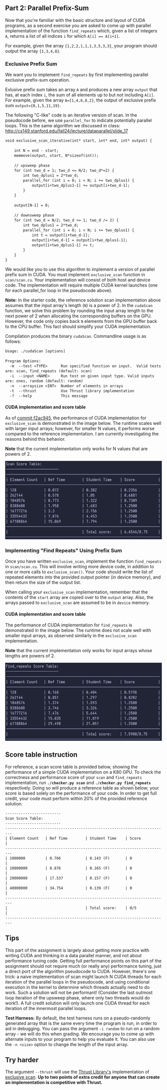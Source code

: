 ## Part 2: Parallel Prefix-Sum

Now that you're familiar with the basic structure and layout of CUDA programs,
as a second exercise you are asked to come up with parallel implementation of
the function `find_repeats` which, given a list of integers `A`, returns a list
of all indices `i` for which `A[i] == A[i+1]`.

For example, given the array `{1,2,2,1,1,1,3,5,3,3}`, your program should
output the array `{1,3,4,8}`.

### Exclusive Prefix Sum

We want you to implement `find_repeats` by first implementing parallel exclusive
prefix-sum operation.

Exlusive prefix sum takes an array `A` and produces a new array `output` that
has, at each index `i`, the sum of all elements up to but not including `A[i]`.
For example, given the array `A={1,4,6,8,2}`, the output of exclusive prefix
sum `output={0,1,5,11,19}`.

The following "C-like" code is an iterative version of scan. In the pseudocode
before, we use `parallel_for` to indicate potentially parallel loops. This is
the same algorithm we discussed
in class: <http://cs149.stanford.edu/fall24/lecture/dataparallel/slide_17>

```
void exclusive_scan_iterative(int* start, int* end, int* output) {

    int N = end - start;
    memmove(output, start, N*sizeof(int));

    // upsweep phase
    for (int two_d = 1; two_d <= N/2; two_d*=2) {
        int two_dplus1 = 2*two_d;
        parallel_for (int i = 0; i < N; i += two_dplus1) {
            output[i+two_dplus1-1] += output[i+two_d-1];
        }
    }

    output[N-1] = 0;

    // downsweep phase
    for (int two_d = N/2; two_d >= 1; two_d /= 2) {
        int two_dplus1 = 2*two_d;
        parallel_for (int i = 0; i < N; i += two_dplus1) {
            int t = output[i+two_d-1];
            output[i+two_d-1] = output[i+two_dplus1-1];
            output[i+two_dplus1-1] += t;
        }
    }
}
```

We would like you to use this algorithm to implement a version of parallel
prefix sum in CUDA. You must implement `exclusive_scan` function in
`scan/scan.cu`. Your implementation will consist of both host and device code.
The implementation will require multiple CUDA kernel launches (one for each
parallel_for loop in the pseudocode above).

**Note:** In the starter code, the reference solution scan implementation above
assumes that the input array's length (`N`) is a power of 2. In the `cudaScan`
function, we solve this problem by rounding the input array length to the next
power of 2 when allocating the corresponding buffers on the GPU. However, the
code only copies back `N` elements from the GPU buffer back to the CPU buffer.
This fact should simplify your CUDA implementation.

Compilation produces the binary `cudaScan`. Commandline usage is as follows:

```
Usage: ./cudaScan [options]

Program Options:
  -m  --test <TYPE>      Run specified function on input.  Valid tests are: scan, find_repeats (default: scan)
  -i  --input <NAME>     Run test on given input type. Valid inputs are: ones, random (default: random)
  -n  --arraysize <INT>  Number of elements in arrays
  -t  --thrust           Use Thrust library implementation
  -?  --help             This message
```

#### CUDA implementation and score table

As of [commit f2ac945](https://github.com/svm-zhang/parallel_compute/commit/f2ac945c42e8ca7a0b302d5ef90d08b554551430),
the performance of CUDA implementation for `exclusive_scan` is demonstrated in
the image below. The runtime scales well with larger input arrays; however, 
for smaller N values, it performs worse compared to the reference
implementation. I am currently investigating the reasons behind this behavior.

__Note__ that the current implementation only works for N
values that are powers of 2.

![cudaScan 4090](./cudascan_4090.png)

### Implementing "Find Repeats" Using Prefix Sum

Once you have written `exclusive_scan`, implement the function `find_repeats`
in `scan/scan.cu`. This will involve writing more device code, in addition to
one or more calls to `exclusive_scan()`. Your code should write the list of
repeated elements into the provided output pointer (in device memory), and then
return the size of the output list.

When calling your `exclusive_scan` implementation, remember that the contents
of the `start` array are copied over to the `output` array. Also, the arrays
passed to `exclusive_scan` are assumed to be in `device` memory.

#### CUDA implementation and score table

The performance of CUDA implementation for `find_repeats` is demonstrated in
the image below. The runtime does not scale well with smaller input arrays, as
observed similarly in the `exclusive_scan` implementation. 

__Note__ that the current implementation only works for input arrays whose
lengths are powers of 2.

![find_repeats 4090](./findrepeats_4090.png)

## Score table instruction
For reference, a scan score table is provided below, showing the performance
of a simple CUDA implementation on a K80 GPU. To check the correctness and
performance score of your `scan` and `find_repeats` implementation,
run **`./checker.py scan`** and **`./checker.py find_repeats`** respectively.
Doing so will produce a reference table as shown below; your score is based
solely on the performance of your code. In order to get full credit, your code
must perform within 20% of the provided reference solution.

```
-------------------------
Scan Score Table:
-------------------------
-------------------------------------------------------------------------
| Element Count   | Ref Time        | Student Time    | Score           |
-------------------------------------------------------------------------
| 1000000         | 0.766           | 0.143 (F)       | 0               |
| 10000000        | 8.876           | 0.165 (F)       | 0               |
| 20000000        | 17.537          | 0.157 (F)       | 0               |
| 40000000        | 34.754          | 0.139 (F)       | 0               |
-------------------------------------------------------------------------
|                                   | Total score:    | 0/5             |
-------------------------------------------------------------------------
```

## Tips

This part of the assignment is largely about getting more practice with
writing CUDA and thinking in a data parallel manner, and not about performance
tuning code. Getting full performance points on this part of the assignment
should not require much (or really any) performance tuning, just a direct port
of the algorithm pseudocode to CUDA. However, there's one trick: a naive
implementation of scan might launch N CUDA threads for each iteration of the
parallel loops in the pseudocode, and using conditional execution in the kernel
to determine which threads actually need to do work. Such a solution will not
be performant! (Consider the last outmost loop iteration of the upsweep phase,
where only two threads would do work!). A full credit solution will only launch
one CUDA thread for each iteration of the innermost parallel loops.

**Test Harness:** By default, the test harness runs on a pseudo-randomly
generated array that is the same every time
the program is run, in order to aid in debugging. You can pass the argument
`-i random` to run on a random array - we
will do this when grading. We encourage you to come up with alternate inputs
to your program to help you evaluate it.
You can also use the `-n <size>` option to change the length of the input array.

## Try harder

The argument `--thrust` will use the [Thrust Library's](http://thrust.github.io/)
implementation of [exclusive scan](https://docs.nvidia.com/cuda/archive/12.2.2/thrust/index.html?highlight=group%20prefix%20sums#prefix-sums).
**Up to two points of extra credit for anyone that can create an implementation is competitive with Thrust.**

